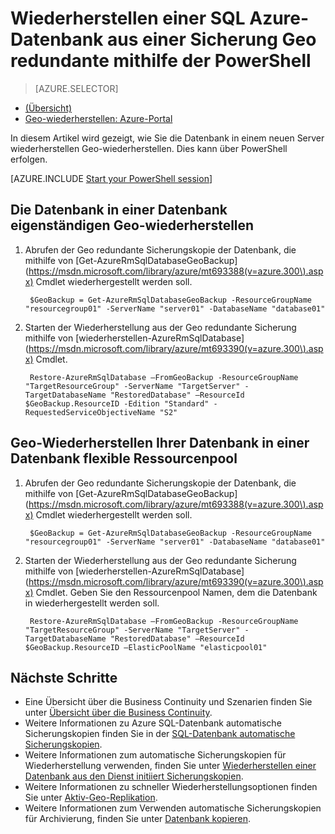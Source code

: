 <properties
    pageTitle="Wiederherstellen einer SQL Azure-Datenbank aus einer Geo redundante Sicherung (PowerShell) | Microsoft Azure"
    description="Wiederherstellen einer SQL Azure-Datenbank in einem neuen Server aus einer Sicherung Geo redundante"
    services="sql-database"
    documentationCenter=""
    authors="stevestein"
    manager="jhubbard"
    editor=""/>

<tags
    ms.service="sql-database"
    ms.devlang="NA"
    ms.topic="article"
    ms.tgt_pltfrm="powershell"
    ms.workload="NA"
    ms.date="07/17/2016"
    ms.author="sstein"/>

# <a name="restore-an-azure-sql-database-from-a-geo-redundant-backup-by-using-powershell"></a>Wiederherstellen einer SQL Azure-Datenbank aus einer Sicherung Geo redundante mithilfe der PowerShell


> [AZURE.SELECTOR]
- [(Übersicht)](sql-database-recovery-using-backups.md)
- [Geo-wiederherstellen: Azure-Portal](sql-database-geo-restore-portal.md)

In diesem Artikel wird gezeigt, wie Sie die Datenbank in einem neuen Server wiederherstellen Geo-wiederherstellen. Dies kann über PowerShell erfolgen.

[AZURE.INCLUDE [Start your PowerShell session](../../includes/sql-database-powershell.md)]

## <a name="geo-restore-your-database-into-a-standalone-database"></a>Die Datenbank in einer Datenbank eigenständigen Geo-wiederherstellen

1. Abrufen der Geo redundante Sicherungskopie der Datenbank, die mithilfe von [Get-AzureRmSqlDatabaseGeoBackup] (https://msdn.microsoft.com/library/azure/mt693388(v=azure.300\).aspx) Cmdlet wiederhergestellt werden soll.

        $GeoBackup = Get-AzureRmSqlDatabaseGeoBackup -ResourceGroupName "resourcegroup01" -ServerName "server01" -DatabaseName "database01"

2. Starten der Wiederherstellung aus der Geo redundante Sicherung mithilfe von [wiederherstellen-AzureRmSqlDatabase] (https://msdn.microsoft.com/library/azure/mt693390(v=azure.300\).aspx) Cmdlet.

        Restore-AzureRmSqlDatabase –FromGeoBackup -ResourceGroupName "TargetResourceGroup" -ServerName "TargetServer" -TargetDatabaseName "RestoredDatabase" –ResourceId $GeoBackup.ResourceID -Edition "Standard" -RequestedServiceObjectiveName "S2"


## <a name="geo-restore-your-database-into-an-elastic-database-pool"></a>Geo-Wiederherstellen Ihrer Datenbank in einer Datenbank flexible Ressourcenpool

1. Abrufen der Geo redundante Sicherungskopie der Datenbank, die mithilfe von [Get-AzureRmSqlDatabaseGeoBackup] (https://msdn.microsoft.com/library/azure/mt693388(v=azure.300\).aspx) Cmdlet wiederhergestellt werden soll.

        $GeoBackup = Get-AzureRmSqlDatabaseGeoBackup -ResourceGroupName "resourcegroup01" -ServerName "server01" -DatabaseName "database01"

2. Starten der Wiederherstellung aus der Geo redundante Sicherung mithilfe von [wiederherstellen-AzureRmSqlDatabase] (https://msdn.microsoft.com/library/azure/mt693390(v=azure.300\).aspx) Cmdlet. Geben Sie den Ressourcenpool Namen, dem die Datenbank in wiederhergestellt werden soll.

        Restore-AzureRmSqlDatabase –FromGeoBackup -ResourceGroupName "TargetResourceGroup" -ServerName "TargetServer" -TargetDatabaseName "RestoredDatabase" –ResourceId $GeoBackup.ResourceID –ElasticPoolName "elasticpool01"  


## <a name="next-steps"></a>Nächste Schritte

- Eine Übersicht über die Business Continuity und Szenarien finden Sie unter [Übersicht über die Business Continuity](sql-database-business-continuity.md).
- Weitere Informationen zu Azure SQL-Datenbank automatische Sicherungskopien finden Sie in der [SQL-Datenbank automatische Sicherungskopien](sql-database-automated-backups.md).
- Weitere Informationen zum automatische Sicherungskopien für Wiederherstellung verwenden, finden Sie unter [Wiederherstellen einer Datenbank aus den Dienst initiiert Sicherungskopien](sql-database-recovery-using-backups.md).
- Weitere Informationen zu schneller Wiederherstellungsoptionen finden Sie unter [Aktiv-Geo-Replikation](sql-database-geo-replication-overview.md).  
- Weitere Informationen zum Verwenden automatische Sicherungskopien für Archivierung, finden Sie unter [Datenbank kopieren](sql-database-copy.md).

